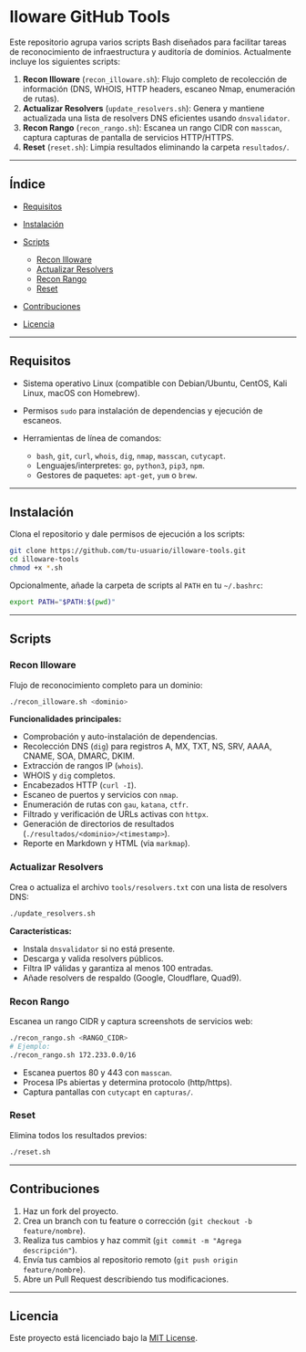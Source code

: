 # Iloware GitHub Tools

Este repositorio agrupa varios scripts Bash diseñados para facilitar tareas de reconocimiento de infraestructura y auditoría de dominios. Actualmente incluye los siguientes scripts:

1. **Recon Illoware** (`recon_illoware.sh`): Flujo completo de recolección de información (DNS, WHOIS, HTTP headers, escaneo Nmap, enumeración de rutas).
2. **Actualizar Resolvers** (`update_resolvers.sh`): Genera y mantiene actualizada una lista de resolvers DNS eficientes usando `dnsvalidator`.
3. **Recon Rango** (`recon_rango.sh`): Escanea un rango CIDR con `masscan`, captura capturas de pantalla de servicios HTTP/HTTPS.
4. **Reset** (`reset.sh`): Limpia resultados eliminando la carpeta `resultados/`.

---

## Índice

* [Requisitos](#requisitos)
* [Instalación](#instalaci%C3%B3n)
* [Scripts](#scripts)

  * [Recon Illoware](#recon-illoware)
  * [Actualizar Resolvers](#actualizar-resolvers)
  * [Recon Rango](#recon-rango)
  * [Reset](#reset)
* [Contribuciones](#contribuciones)
* [Licencia](#licencia)

---

## Requisitos

* Sistema operativo Linux (compatible con Debian/Ubuntu, CentOS, Kali Linux, macOS con Homebrew).
* Permisos `sudo` para instalación de dependencias y ejecución de escaneos.
* Herramientas de línea de comandos:

  * `bash`, `git`, `curl`, `whois`, `dig`, `nmap`, `masscan`, `cutycapt`.
  * Lenguajes/interpretes: `go`, `python3`, `pip3`, `npm`.
  * Gestores de paquetes: `apt-get`, `yum` o `brew`.

---

## Instalación

Clona el repositorio y dale permisos de ejecución a los scripts:

```bash
git clone https://github.com/tu-usuario/illoware-tools.git
cd illoware-tools
chmod +x *.sh
```

Opcionalmente, añade la carpeta de scripts al `PATH` en tu `~/.bashrc`:

```bash
export PATH="$PATH:$(pwd)"
```

---

## Scripts

### Recon Illoware

Flujo de reconocimiento completo para un dominio:

```bash
./recon_illoware.sh <dominio>
```

**Funcionalidades principales:**

* Comprobación y auto-instalación de dependencias.
* Recolección DNS (`dig`) para registros A, MX, TXT, NS, SRV, AAAA, CNAME, SOA, DMARC, DKIM.
* Extracción de rangos IP (`whois`).
* WHOIS y `dig` completos.
* Encabezados HTTP (`curl -I`).
* Escaneo de puertos y servicios con `nmap`.
* Enumeración de rutas con `gau`, `katana`, `ctfr`.
* Filtrado y verificación de URLs activas con `httpx`.
* Generación de directorios de resultados (`./resultados/<dominio>/<timestamp>`).
* Reporte en Markdown y HTML (via `markmap`).

### Actualizar Resolvers

Crea o actualiza el archivo `tools/resolvers.txt` con una lista de resolvers DNS:

```bash
./update_resolvers.sh
```

**Características:**

* Instala `dnsvalidator` si no está presente.
* Descarga y valida resolvers públicos.
* Filtra IP válidas y garantiza al menos 100 entradas.
* Añade resolvers de respaldo (Google, Cloudflare, Quad9).

### Recon Rango

Escanea un rango CIDR y captura screenshots de servicios web:

```bash
./recon_rango.sh <RANGO_CIDR>
# Ejemplo:
./recon_rango.sh 172.233.0.0/16
```

* Escanea puertos 80 y 443 con `masscan`.
* Procesa IPs abiertas y determina protocolo (http/https).
* Captura pantallas con `cutycapt` en `capturas/`.

### Reset

Elimina todos los resultados previos:

```bash
./reset.sh
```

---

## Contribuciones

1. Haz un fork del proyecto.
2. Crea un branch con tu feature o corrección (`git checkout -b feature/nombre`).
3. Realiza tus cambios y haz commit (`git commit -m "Agrega descripción"`).
4. Envía tus cambios al repositorio remoto (`git push origin feature/nombre`).
5. Abre un Pull Request describiendo tus modificaciones.

---

## Licencia

Este proyecto está licenciado bajo la [MIT License](LICENSE).